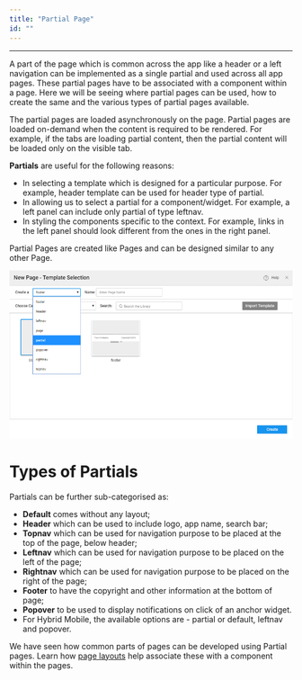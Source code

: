 ```yaml
---
title: "Partial Page"
id: ""
---
```

---
A part of the page which is common across the app like a header or a left navigation can be implemented as a single partial and used across all app pages. These partial pages have to be associated with a component within a page. Here we will be seeing where partial pages can be used, how to create the same and the various types of partial pages available.

The partial pages are loaded asynchronously on the page. Partial pages are loaded on-demand when the content is required to be rendered. For example, if the tabs are loading partial content, then the partial content will be loaded only on the visible tab.

**Partials** are useful for the following reasons:

- In selecting a template which is designed for a particular purpose. For example, header template can be used for header type of partial.
- In allowing us to select a partial for a component/widget. For example, a left panel can include only partial of type leftnav.
- In styling the components specific to the context. For example, links in the left panel should look different from the ones in the right panel.

Partial Pages are created like Pages and can be designed similar to any other Page.

[![](/learn/assets/partial_page.png)](/learn/assets/partial_page.png)

# Types of Partials

Partials can be further sub-categorised as:

- **Default** comes without any layout;
- **Header** which can be used to include logo, app name, search bar;
- **Topnav** which can be used for navigation purpose to be placed at the top of the page, below header;
- **Leftnav** which can be used for navigation purpose to be placed on the left of the page;
- **Rightnav** which can be used for navigation purpose to be placed on the right of the page;
- **Footer** to have the copyright and other information at the bottom of page;
- **Popover** to be used to display notifications on click of an anchor widget.
- For Hybrid Mobile, the available options are - partial or default, leftnav and popover.

We have seen how common parts of pages can be developed using Partial pages. Learn how [page layouts](/learn/app-development/ui-design/page-concepts/page-layouts/) help associate these with a component within the pages.

